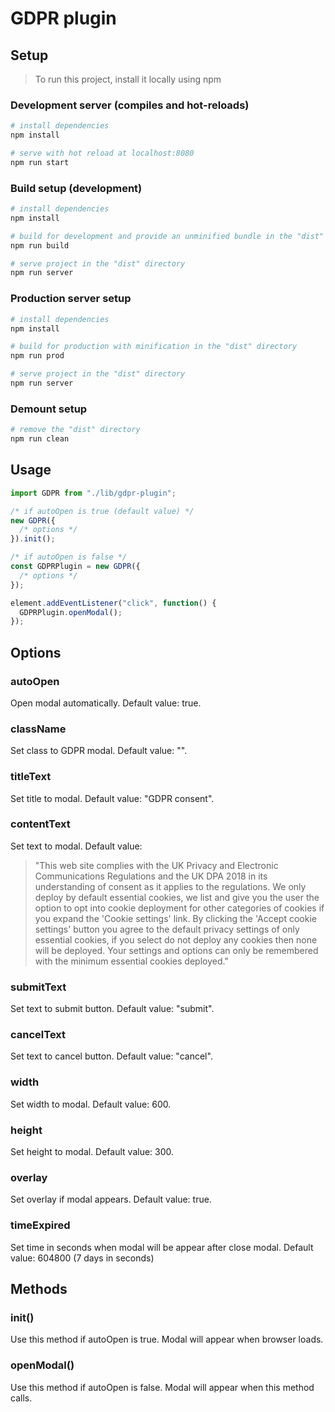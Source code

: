 # GDPR plugin

## Setup

> To run this project, install it locally using npm

### Development server (compiles and hot-reloads)

```bash
# install dependencies
npm install

# serve with hot reload at localhost:8080
npm run start
```

### Build setup (development)

```bash
# install dependencies
npm install

# build for development and provide an unminified bundle in the "dist" directory
npm run build

# serve project in the "dist" directory
npm run server
```

### Production server setup

```bash
# install dependencies
npm install

# build for production with minification in the "dist" directory
npm run prod

# serve project in the "dist" directory
npm run server
```

### Demount setup

```bash
# remove the "dist" directory
npm run clean
```

## Usage

```javascript
import GDPR from "./lib/gdpr-plugin";

/* if autoOpen is true (default value) */
new GDPR({
  /* options */
}).init();

/* if autoOpen is false */
const GDPRPlugin = new GDPR({
  /* options */
});

element.addEventListener("click", function() {
  GDPRPlugin.openModal();
});
```

## Options

### autoOpen

Open modal automatically. Default value: true.

### className

Set class to GDPR modal. Default value: "".

### titleText

Set title to modal. Default value: "GDPR consent".

### contentText

Set text to modal. Default value:

> "This web site complies with the UK Privacy and Electronic Communications Regulations and the UK DPA 2018 in its understanding of consent as it applies to the regulations. We only deploy by default essential cookies, we list and give you the user the option to opt into cookie deployment for other categories of cookies if you expand the 'Cookie settings' link. By clicking the 'Accept cookie settings' button you agree to the default privacy settings of only essential cookies, if you select do not deploy any cookies then none will be deployed. Your settings and options can only be remembered with the minimum essential cookies deployed."

### submitText

Set text to submit button. Default value: "submit".

### cancelText

Set text to cancel button. Default value: "cancel".

### width

Set width to modal. Default value: 600.

### height

Set height to modal. Default value: 300.

### overlay

Set overlay if modal appears. Default value: true.

### timeExpired

Set time in seconds when modal will be appear after close modal. Default value: 604800 (7 days in seconds)

## Methods

### init()

Use this method if autoOpen is true. Modal will appear when browser loads.

### openModal()

Use this method if autoOpen is false. Modal will appear when this method calls.
